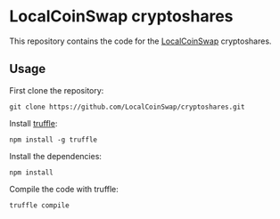 # LocalCoinSwap cryptoshares

This repository contains the code for the [LocalCoinSwap](https://www.localcoinswap.com/) cryptoshares.

## Usage

First clone the repository:

```
git clone https://github.com/LocalCoinSwap/cryptoshares.git
```

Install [truffle](https://github.com/trufflesuite/truffle):

```
npm install -g truffle
```

Install the dependencies:

```
npm install
```

Compile the code with truffle:

```
truffle compile
```
